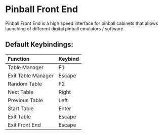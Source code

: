 # Pinball Front End
Pinball Front End is a high speed interface for pinball cabinets that allows launching of different digital pinball emulators / software.

## Default Keybindings:
| Function | Keybind |
| :----------- | :----- |
| Table Manager | F1 |
| Exit Table Manager | Escape |
| Random Table | F2 |
| Next Table | Right |
| Previous Table | Left |
| Start Table | Enter |
| Exit Table | Escape |
| Exit Front End | Escape |
